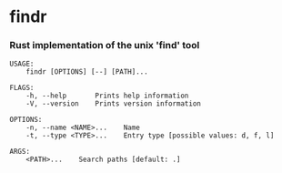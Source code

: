 # findr

### Rust implementation of the unix 'find' tool

```
USAGE:
    findr [OPTIONS] [--] [PATH]...

FLAGS:
    -h, --help       Prints help information
    -V, --version    Prints version information

OPTIONS:
    -n, --name <NAME>...    Name
    -t, --type <TYPE>...    Entry type [possible values: d, f, l]

ARGS:
    <PATH>...    Search paths [default: .]
```